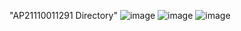 "AP21110011291 Directory" 
![image](https://github.com/ChandanaSreeP/ISCP-5/assets/127092856/c67e8e3e-5f55-4481-9e64-572eab607ddb)
![image](https://github.com/ChandanaSreeP/ISCP-5/assets/127092856/ca00ed4b-b054-4c36-8ff4-35a3af16dc58)
![image](https://github.com/ChandanaSreeP/ISCP-5/assets/127092856/ea3790a8-829e-4c65-9ed6-d99c3bf3d4b5)
